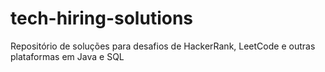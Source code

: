 # tech-hiring-solutions
Repositório de soluções para desafios de HackerRank, LeetCode e outras plataformas em Java e SQL
